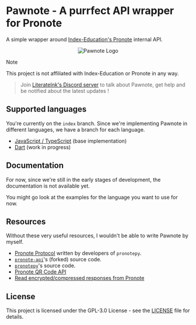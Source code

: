 # Pawnote - A purrfect API wrapper for Pronote

A simple wrapper around [Index-Education's Pronote](https://www.index-education.com/fr/logiciel-gestion-vie-scolaire.php) internal API.

<p align="center">
    <picture>
        <source media="(prefers-color-scheme: dark)" srcset="https://github.com/LiterateInk/Pawnote/blob/684ef3fc38493bbf5b03f7e89becfc4245bcb028/assets/pawnote_dark.png">
        <img alt="Pawnote Logo" src="https://github.com/LiterateInk/Pawnote/blob/684ef3fc38493bbf5b03f7e89becfc4245bcb028/assets/pawnote_light.png">
    </picture>
</p>

> [!NOTE]  
> This project is not affiliated with Index-Education or Pronote in any way.

> Join [LiterateInk's Discord server](https://discord.gg/f5KNCnMWzB) to talk about Pawnote, get help and be notified about the latest updates !

## Supported languages

You're currently on the `index` branch.
Since we're implementing Pawnote in different languages, we have a branch for each language.

- [JavaScript / TypeScript](https://github.com/LiterateInk/Pawnote/tree/js) (base implementation)
- [Dart](https://github.com/LiterateInk/Pawnote/tree/dart) (work in progress)

## Documentation

For now, since we're still in the early stages of development, the documentation is not available yet.

You might go look at the examples for the language you want to use for now.

## Resources

Without these very useful resources, I wouldn't be able to write Pawnote by myself.

- [Pronote Protocol](https://github.com/bain3/pronotepy/blob/master/PRONOTE%20protocol.md) written by developers of `pronotepy`.
- [`pronote-api`](https://github.com/Merlode11/pronote-api)'s (forked) source code.
- [`pronotepy`](https://github.com/bain3/pronotepy)'s source code.
- [Pronote QR Code API](https://github.com/Androz2091/pronote-qrcode-api)
- [Read encrypted/compressed responses from Pronote](https://gist.github.com/Vexcited/3b599b4eaf0797b532f087540728ec09)

## License

This project is licensed under the GPL-3.0 License - see the [LICENSE](LICENSE) file for details.
